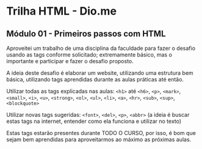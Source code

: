 # Trilha HTML - Dio.me
## Módulo 01 - Primeiros passos com HTML

Aproveitei um trabalho de uma disciplina da faculdade para fazer o desafio usando as tags conforme solicitado; extremamente básico, mas o importante e participar e fazer o desafio proposto.

A ideia deste desafio é elaborar um website, utilizando uma estrutura bem básica, utilizando tags aprendidas durante as aulas práticas até então. 

Utilizar todas as tags explicadas nas aulas: `<h1>` até `<h6>`, `<p>`, `<mark>`, `<small>`, `<i>`, `<u>`, `<strong>`, `<ol>`, `<ul>`, `<li>`, `<a>`, `<hr>`, `<sub>`, `<sup>`, `<blockquote>`

Utilizar novas tags sugeridas: `<font>`, `<del>`, `<p>`, `<abbr>` (a ideia é buscar estas tags na internet, entender como ela funciona e utilizar no texto)

Estas tags estarão presentes durante TODO O CURSO, por isso, é bom que sejam bem aprendidas para aproveitarmos ao máximo as próximas aulas.

